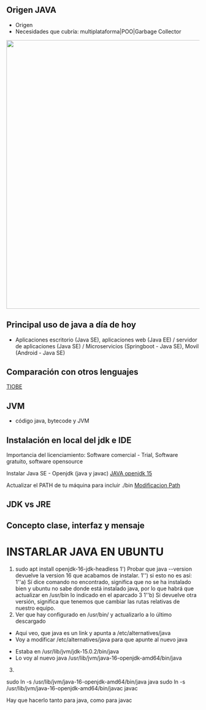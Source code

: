 ## Origen JAVA
- Origen
- Necesidades que cubría: multiplataforma|POO|Garbage Collector
<p align="left">
  <img src="https://cdn.wrytin.com/images/wrytup/r/1024/greenbbq-jz48l38k.jpeg" width="700">
</p>

## Principal uso de java a día de hoy
- Aplicaciones escritorio (Java SE), aplicaciones web (Java EE) / servidor de aplicaciones (Java SE) / Microservicios (Springboot - Java SE), Movil (Android - Java SE)

## Comparación con otros lenguajes
[TIOBE](https://www.tiobe.com/tiobe-index/)

## JVM
- código java, bytecode y JVM

## Instalación en local del jdk e IDE
Importancia del licenciamiento:  Software comercial - Trial, Software gratuito, software opensource

Instalar Java SE - Openjdk (java y javac)
[JAVA openjdk 15](https://jdk.java.net/java-se-ri/15)

Actualizar el PATH de tu máquina para incluir ./bin
[Modificacion Path](https://www.java.com/en/download/help/path.xml)

## JDK vs JRE

## Concepto clase, interfaz y mensaje


# INSTARLAR JAVA EN UBUNTU
1) sudo apt install openjdk-16-jdk-headless
1') Probar que java --version devuelve la version 16 que acabamos de instalar.
1'') si esto no es así:
1''a) Sí dice comando no encontrado, significa que no se ha instalado bien y ubuntu no sabe donde está instalado java, por lo que habrá que actualizar en /usr/bin lo indicado en el aparcado 3
1''b) Si devuelve otra versión, significa que tenemos que cambiar las rutas relativas de nuestro equipo.
2) Ver que hay configurado en /usr/bin/ y actualizarlo a lo último descargado 
- Aqui veo, que java es un link y apunta a /etc/alternatives/java
- Voy a modificar /etc/alternatives/java para que apunte al nuevo java
* Estaba en /usr/lib/jvm/jdk-15.0.2/bin/java
* Lo voy al nuevo java /usr/lib/jvm/java-16-openjdk-amd64/bin/java

3)
sudo ln -s /usr/lib/jvm/java-16-openjdk-amd64/bin/java java
sudo ln -s /usr/lib/jvm/java-16-openjdk-amd64/bin/javac javac

Hay que hacerlo tanto para java, como para javac